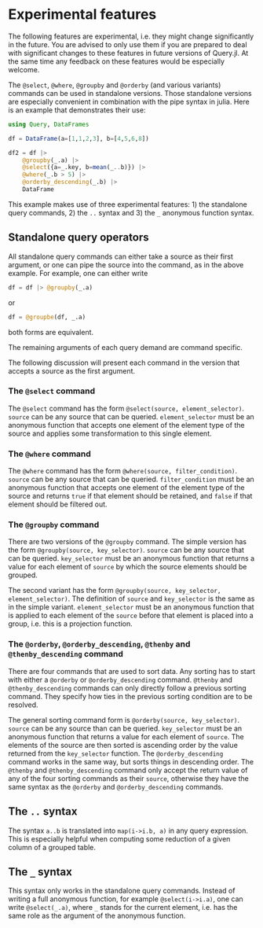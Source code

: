 # Experimental features

The following features are experimental, i.e. they might change significantly
in the future. You are advised to only use them if you are prepared to
deal with significant changes to these features in future versions of
Query.jl. At the same time any feedback on these features would be
especially welcome.

The `@select`, `@where`, `@groupby` and `@orderby` (and various variants)
commands can be used in standalone versions. Those standalone versions
are especially convenient in combination with the pipe syntax in julia.
Here is an example that demonstrates their use:

```julia
using Query, DataFrames

df = DataFrame(a=[1,1,2,3], b=[4,5,6,8])

df2 = df |>
    @groupby(_.a) |>
    @select({a=_.key, b=mean(_..b)}) |>
    @where(_.b > 5) |>
    @orderby_descending(_.b) |>
    DataFrame
```

This example makes use of three experimental features: 1) the standalone
query commands, 2) the `..` syntax and 3) the `_` anonymous function syntax.

## Standalone query operators

All standalone query commands can either take a source as their first
argument, or one can pipe the source into the command, as in the above
example. For example, one can either write

```julia
df = df |> @groupby(_.a)
```
or
```julia
df = @groupbe(df, _.a)
```
both forms are equivalent.

The remaining arguments of each query demand are command specific.

The following discussion will present each command in the version that
accepts a source as the first argument.

### The `@select` command

The `@select` command has the form `@select(source, element_selector)`.
`source` can be any source that can be queried. `element_selector` must
be an anonymous function that accepts one element of the element type of
the source and applies some transformation to this single element.

### The `@where` command

The `@where` command has the form `@where(source, filter_condition)`.
`source` can be any source that can be queried. `filter_condition` must
be an anonymous function that accepts one element of the element type of
the source and returns `true` if that element should be retained, and
`false` if that element should be filtered out.

### The `@groupby` command

There are two versions of the `@groupby` command. The simple version has
the form `@groupby(source, key_selector)`. `source` can be any source
that can be queried. `key_selector` must be an anonymous function that
returns a value for each element of `source` by which the source elements
should be grouped.

The second variant has the form `@groupby(source, key_selector, element_selector)`.
The definition of `source` and `key_selector` is the same as in the simple
variant. `element_selector` must be an anonymous function that is applied
to each element of the `source` before that element is placed into a group,
i.e. this is a projection function.

### The `@orderby`, `@orderby_descending`, `@thenby` and `@thenby_descending` command

There are four commands that are used to sort data. Any sorting has to
start with either a `@orderby` or `@orderby_descending` command. `@thenby`
and `@thenby_descending` commands can only directly follow a previous sorting
command. They specify how ties in the previous sorting condition are to be
resolved.

The general sorting command form is `@orderby(source, key_selector)`.
`source` can be any source than can be queried. `key_selector` must be an
anonymous function that returns a value for each element of `source`. The
elements of the source are then sorted is ascending order by the value
returned from the `key_selector` function. The `@orderby_descending`
command works in the same way, but sorts things in descending order. The
`@thenby` and `@thenby_descending` command only accept the return value
of any of the four sorting commands as their `source`, otherwise they have
the same syntax as the `@orderby` and `@orderby_descending` commands.

## The `..` syntax

The syntax `a..b` is translated into `map(i->i.b, a)` in any query
expression. This is especially helpful when computing some reduction of
a given column of a grouped table.

## The `_` syntax

This syntax only works in the standalone query commands. Instead of writing
a full anonymous function, for example `@select(i->i.a)`, one can write
`@select(_.a)`, where `_` stands for the current element, i.e. has the
same role as the argument of the anonymous function.
